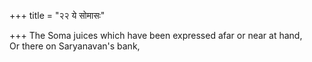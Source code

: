 +++
title = "२२ ये सोमासः"

+++
The Soma juices which have been expressed afar or near at hand,  
     Or there on Saryanavan's bank,
